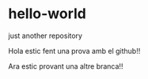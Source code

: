 # hello-world
just another repository


Hola estic fent una prova amb el github!!



Ara estic provant una altre branca!!
